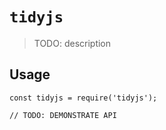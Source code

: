# `tidyjs`

> TODO: description

## Usage

```
const tidyjs = require('tidyjs');

// TODO: DEMONSTRATE API
```
